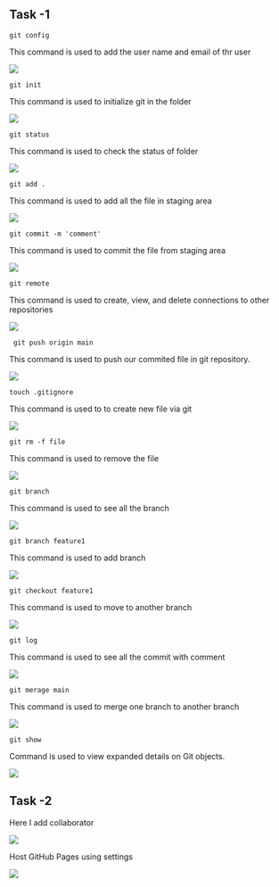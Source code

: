## Task -1

```git config```

This command is used to add the user name and email of thr user 

![](img/07_git_config.jpg)

```git init```

This command is used to initialize git in the folder

![](img/01_git_init.jpg)

```git status```

This command is used to check the status of folder

![](img/02_git_status.jpg)

```git add .```

This command is used to add all the file in staging area

![](img/03_git_add.jpg)

```git commit -m 'comment'```

This command is used to commit the file from staging area

![](img/04_git_commit.jpg)

```git remote```

This command is used to create, view, and delete connections to other repositories

![](img/05_gitRemote.jpg)

``` git push origin main``` 

This command is used to push our commited file in git repository. 

![](img/06_git_push.jpg)

```touch .gitignore```

This command is used to to create new file via git

![](img/08_gitignore.jpg)

```git rm -f file```

This command is used to remove the file

![](img/09_git_rm.jpg)

```git branch```

This command is used to see all the branch


![](img/10_git_branch.jpg)

```git branch feature1```

This command is used to add branch

![](img/11_git_add.jpg)

```git checkout feature1```

This command is used to move to another branch


![](img/12_git_checkout.jpg)

```git log```

This command is used to see all the commit with comment

![](img/13_git_log.jpg)

```git merage main```

This command is used to merge one branch to another branch

![](img/14_git_merge.jpg)

```git show```

Command is used to view expanded details on Git objects.

![](img/15_git_show.jpg)


## Task -2

Here I add collaborator

![](img/task-2.jpg)

Host GitHub Pages using settings 

![](img/task-2_1.jpg)